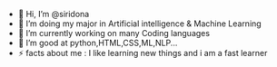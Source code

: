 - 👋 Hi, I’m @siridona
- 👀 I’m doing my major in Artificial intelligence & Machine Learning 
- 🌱 I’m currently working on many Coding languages 
- 💞️ I’m good at python,HTML,CSS,ML,NLP...
- ⚡ facts about me : I like learning new things and i am a fast learner 

<!---
siridona/siridona is a ✨ special ✨ repository because its `README.md` (this file) appears on your GitHub profile.
You can click the Preview link to take a look at your changes.
--->
